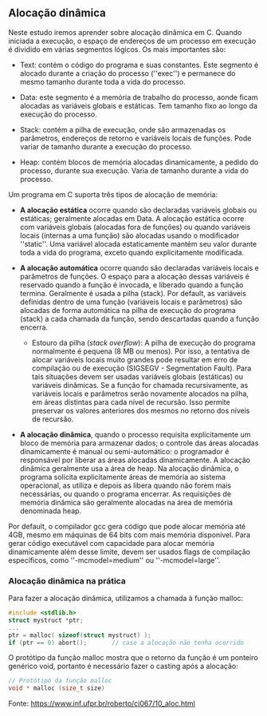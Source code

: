 ## Alocação dinâmica

Neste estudo iremos aprender sobre alocação dinâmica em C. Quando iniciada a execução, o espaço de endereços de um processo
em execução é dividido em várias segmentos lógicos. Os mais importantes são:

* Text: contém o código do programa e suas constantes. Este segmento é alocado durante a criação do processo (''exec'') e permanece do mesmo tamanho durante toda a vida do processo.

* Data: este segmento é a memória de trabalho do processo, aonde ficam alocadas as variáveis globais e estáticas. Tem tamanho fixo ao longo da execução do processo.

* Stack: contém a pilha de execução, onde são armazenadas os parâmetros, endereços de retorno e variáveis locais de funções. Pode variar de tamanho durante a execução do processo.

* Heap: contém blocos de memória alocadas dinamicamente, a pedido do processo, durante sua execução. Varia de tamanho durante a vida do processo.

Um programa em C suporta três tipos de alocação de memória:

* **A alocação estática** ocorre quando são declaradas variáveis globais ou estáticas; geralmente alocadas em Data. A alocação estática ocorre com variáveis globais (alocadas fora de funções) ou quando variáveis locais (internas a uma função) são alocadas usando o modificador ''static''. Uma variável alocada estaticamente mantém seu valor durante toda a vida do programa, exceto quando explicitamente modificada.

* **A alocação automática** ocorre quando são declaradas variáveis locais e parâmetros de funções. O espaço para a alocação dessas variáveis é reservado quando a função é invocada, e liberado quando a função termina. Geralmente é usada a pilha (stack). Por default, as variáveis definidas dentro de uma função (variáveis
locais e parâmetros) são alocadas de forma automática na pilha de execução do programa (stack) a cada chamada da função, sendo descartadas quando a função encerra.

  * Estouro da pilha (_stack overflow_): A pilha de execução do programa normalmente é pequena (8 MB ou menos). Por isso, a tentativa de alocar
  variáveis locais muito grandes pode resultar em erro de compilação ou de execução (SIGSEGV - Segmentation Fault).
  Para tais situações devem ser usadas variáveis globais (estáticas) ou variáveis dinâmicas. Se a função for chamada recursivamente, as variáveis locais
  e parâmetros serão novamente alocados na pilha, em áreas distintas para cada nível de recursão.
  Isso permite preservar os valores anteriores dos mesmos no retorno dos níveis de recursão.

* **A alocação dinâmica**, quando o processo requisita explicitamente um bloco de memória para armazenar dados; o controle das áreas alocadas dinamicamente é manual ou semi-automático: o programador é responsável por liberar as áreas alocadas dinamicamente. A alocação dinâmica geralmente usa a área de heap.
Na alocação dinâmica, o programa solicita explicitamente áreas de memória ao sistema operacional, as utiliza e depois as libera quando
não forem mais necessárias, ou quando o programa encerrar. As requisições de memória dinâmica são geralmente alocadas na área de memória denominada heap.

Por default, o compilador gcc gera código que pode alocar memória até 4GB, mesmo em máquinas de 64 bits com mais memória disponível.
Para gerar código executável com capacidade para alocar memória dinamicamente além desse limite,
devem ser usados flags de compilação específicos, como ''-mcmodel=medium'' ou ''-mcmodel=large''.

### Alocação dinâmica na prática

Para fazer a alocação dinâmica, utilizamos a chamada à função malloc:

```c
#include <stdlib.h>
struct mystruct *ptr;
...
ptr = malloc( sizeof(struct mystruct) );
if (ptr == 0) abort();       // caso a alocação não tenha ocorrido
```

O protótipo da função malloc mostra que o retorno da função é um ponteiro genérico void, portanto é necessário fazer o casting após a alocação:

```c
// Protótipo da função malloc
void * malloc (size_t size)
```



Fonte: https://www.inf.ufpr.br/roberto/ci067/10_aloc.html
